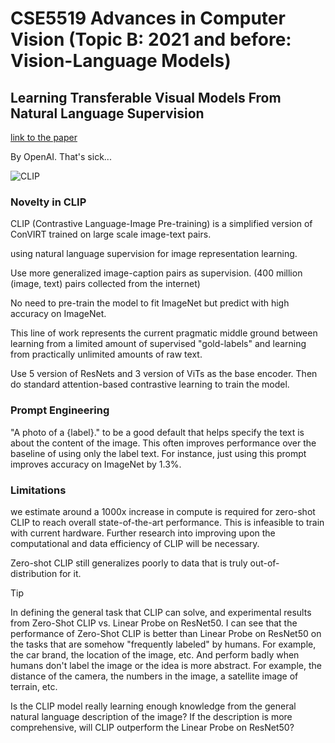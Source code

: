 # CSE5519 Advances in Computer Vision (Topic B: 2021 and before: Vision-Language Models)

## Learning Transferable Visual Models From Natural Language Supervision

[link to the paper](https://arxiv.org/pdf/2103.00020)

By OpenAI. That's sick...

![CLIP](https://notenextra.trance-0.com/CSE5519/CLIP.png)

### Novelty in CLIP

CLIP (Contrastive Language-Image Pre-training) is a simplified version of ConVIRT trained on large scale image-text pairs.

using natural language supervision for image representation learning.

Use more generalized image-caption pairs as supervision. (400 million (image, text) pairs collected from the internet)

No need to pre-train the model to fit ImageNet but predict with high accuracy on ImageNet.

This line of work represents the current pragmatic middle
ground between learning from a limited amount of supervised "gold-labels" and learning from practically unlimited amounts of raw text.

Use 5 version of ResNets and 3 version of ViTs as the base encoder. Then do standard attention-based contrastive learning to train the model.

### Prompt Engineering

"A photo of a {label}." to be a good default that helps specify the text is about the content of the image. This often improves performance over the baseline of using only the label text. For instance, just using this prompt improves accuracy on ImageNet by 1.3%.

### Limitations

we estimate around a 1000x increase in compute is required for zero-shot CLIP to reach overall state-of-the-art performance. This is infeasible to train with current hardware. Further research into improving upon the computational and data efficiency of CLIP will be necessary.

Zero-shot CLIP still generalizes poorly to data that is truly out-of-distribution for it.

> [!TIP]
>
> In defining the general task that CLIP can solve, and experimental results from Zero-Shot CLIP vs. Linear Probe on ResNet50. I can see that the performance of Zero-Shot CLIP is better than Linear Probe on ResNet50 on the tasks that are somehow "frequently labeled" by humans. For example, the car brand, the location of the image, etc. And perform badly when humans don't label the image or the idea is more abstract. For example, the distance of the camera, the numbers in the image, a satellite image of terrain, etc.
> 
> Is the CLIP model really learning enough knowledge from the general natural language description of the image? If the description is more comprehensive, will CLIP outperform the Linear Probe on ResNet50?
